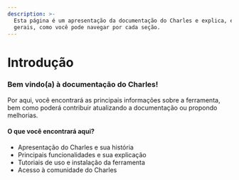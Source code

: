 ```yaml
---
description: >-
  Esta página é um apresentação da documentação do Charles e explica, em linhas
  gerais, como você pode navegar por cada seção.
---
```


# Introdução

### Bem vindo\(a\) à documentação do Charles! 

Por aqui, você encontrará as principais informações sobre a ferramenta, bem como poderá contribuir atualizando a documentação ou propondo melhorias. 

#### O que você encontrará aqui?  

* Apresentação do Charles e sua história
* Principais funcionalidades e sua explicação 
* Tutoriais de uso e instalação da ferramenta 
* Acesso à comunidade do Charles